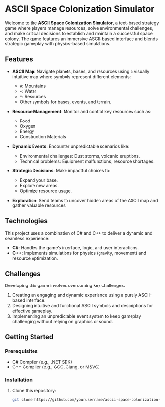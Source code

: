 # ASCII Space Colonization Simulator

Welcome to the **ASCII Space Colonization Simulator**, a text-based strategy game where players manage resources, solve environmental challenges, and make critical decisions to establish and maintain a successful space colony. The game features an immersive ASCII-based interface and blends strategic gameplay with physics-based simulations.

## Features

- **ASCII Map**: Navigate planets, bases, and resources using a visually intuitive map where symbols represent different elements:
  - `#`: Mountains
  - `~`: Water
  - `*`: Resources
  - Other symbols for bases, events, and terrain.
  
- **Resource Management**: Monitor and control key resources such as:
  - Food
  - Oxygen
  - Energy
  - Construction Materials

- **Dynamic Events**: Encounter unpredictable scenarios like:
  - Environmental challenges: Dust storms, volcanic eruptions.
  - Technical problems: Equipment malfunctions, resource shortages.

- **Strategic Decisions**: Make impactful choices to:
  - Expand your base.
  - Explore new areas.
  - Optimize resource usage.

- **Exploration**: Send teams to uncover hidden areas of the ASCII map and gather valuable resources.

## Technologies

This project uses a combination of C# and C++ to deliver a dynamic and seamless experience:
- **C#**: Handles the game’s interface, logic, and user interactions.
- **C++**: Implements simulations for physics (gravity, movement) and resource optimization.

## Challenges

Developing this game involves overcoming key challenges:
1. Creating an engaging and dynamic experience using a purely ASCII-based interface.
2. Designing intuitive and functional ASCII symbols and descriptions for effective gameplay.
3. Implementing an unpredictable event system to keep gameplay challenging without relying on graphics or sound.

## Getting Started

### Prerequisites
- C# Compiler (e.g., .NET SDK)
- C++ Compiler (e.g., GCC, Clang, or MSVC)

### Installation
1. Clone this repository:
   ```bash
   git clone https://github.com/yourusername/ascii-space-colonization-simulator.git
